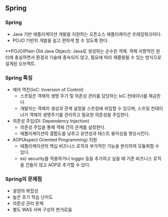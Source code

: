 ## Spring
### Spring

- Java 기반 애플리케이션 개발을 지원하는 오픈소스 애플리케이션 프레임워크이다.
- POJO 기반의 개발을 쉽고 편하게 할 수 있도록 한다.

**POJO(Plain Old Java Object): Java로 생성하는 순수한 객체. 객체 지향적인 원리에 충실하면서 환경과 기술에 종속되지 않고, 필요에 따라 재활용될 수 있는 방식으로 설계된 오브젝트.

### Spring 특징

- 제어 역전(IoC: Inversion of Control)
    - 스프링은 객체의 생명 주기 및 의존성 관리를 담당하는 IoC 컨테이너를 제공한다.
    - 개발자는 객체의 생성과 관계 설정을 스프링에 위임할 수 있으며, 스프링 컨테이너가 객체의 생명주기를 관리하고 필요한 의존성을 주입한다.
- 의존성 주입(DI: Dependency Injection)
    - 의존성 주입을 통해 객체 간의 관계를 설정한다.
    - 애플리케이션의 결합도를 낮추고 유연성과 테스트 용이성을 향상시킨다.
- AOP(Aspect Oriented Programming) 지원
    - 애플리케이션의 핵심 비즈니스 로직과 부가적인 기능을 분리하여 모듈화할 수 있다.
    - ex) security를 적용하거나 loggin 등을 추가하고 싶을 때 기존 비즈니스 로직을 건들지 않고 AOP로 추가할 수 있다.

### Spring의 문제점

- 설정의 복잡성
- 높은 초기 학습 난이도
- 의존성 관리 문제
- 별도 WAS 서버 구성의 번거로움
